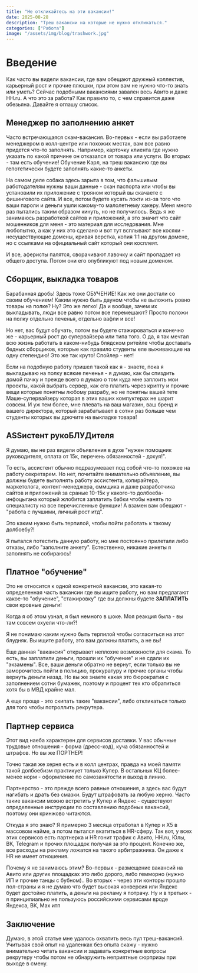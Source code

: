 ```yaml
---
title: "Не откликайтесь на эти вакансии!"
date: 2025-08-28
description: "Треш вакансии на которые не нужно откликаться."
categories: ["Работа"]  
image: "/assets/img/blog/trashwork.jpg"
---
```


# Введение

Как часто вы видели вакансии, где вам обещают дружный коллектив, карьерный рост и прочие плюшки, при этом вам не нужно что-то знать или уметь? Сейчас подобными вакансиями завален весь Авито и даже HH.ru. А что это за работа? Как правило то, с чем справится даже обезьяна. Давайте я оглашу список.

## Менеджер по заполнению анкет

Часто встречающаяся скам-вакансия. Во-первых - если вы работаете менеджером в колл-центре или похожих местах, вам все равно придется что-то заполнять. Например, карточку клиента где нужно указать по какой причине он отказался от товара или услуги. Во вторых - там есть обучение! Обучение Карл, на треш вакансию где вы гепотетически будете заполнять какие-то анкеты.

На самом деле собака здесь зарыта в том, что фальшивым работодателям нужны ваши данные - скан паспорта или чтобы вы установили их приложение с трояном который вы скачаете с фишингового сайта. И все, потом будете кусать локти из-за того что ваши пароли и деньги ушли какому-то малолетнему хакеру. Меня много раз пытались таким образом кинуть, но не получилось. Ведь я же занимаюсь разработкой сайтов и приложений, а это значит что сайт мошенников для меня - это материал для исследования. Мне любопытно, а как у них это сделано и вот тут всплывают все косяки - несуществующие домены, кривая верстка, копия 1:1 на другом домене, но с ссылками на официальный сайт который они косплеят.

И все, аферисты палятся, сворачивают лавочку и сайт пропадает из общего доступа. Потом они его опубликуют под новым доменом.

## Сборщик, выкладка товаров

Барабанная дробь! Здесь тоже ОБУЧЕНИЕ! Как же они достали со своим обучением! Каким нужно быть дауном чтобы не выложить ровно товары на полке? Ну? Это же легко! Да и вообще, зачем их выкладывать, люди все равно потом все перемешают? Просто положи на полку отдельно печенья, отдельно вафли и все!

Но нет, вас будут обучать, потом вы будете стажироваться и конечно же - карьерный рост до супервайзера или типа того. О да, я так мечтал всю жизнь работать в каком-нибудь блядском ритейле чтобы доставать бедных сборщиков, которые как правило студенты еле выживающие на одну степендию! Это же так круто! Спойлер - нет!

Если на подобную работу пришел такой как я - знаете, пока я выкладываю на полку всякие печенья - я думаю, как бы спиздить домой пачку и прежде всего я думаю о том куда мне заплоить мои проекты, какой выбрать сервер, как его платить через крипту и прочие вещи которые понятны любому разрабу, но не понятны вашей тете Маше-супервайзеру которая в этих ваших компуктерах не шарит совсем. И уж тем более, мне плевать на ваш магазин, ваш бренд и вашего директора, который зарабатывает в сотни раз больше чем студенты которых вы дрючите на выкладке товара!

## ASSистент рукоБЛУДителя

Я думаю, вы не раз видели объявления в духе "нужен помощник руководителя, оплата от 15к, перечень обязанностей - дохуя!".

То есть, ассистент обычно подразумевает под собой что-то похожее на работу секретарем. Но нет, почитайте внимательно объявление, вы должны будете выполнять работу ассистента, копирайтера, маркетолога, контент-менеджера, сммщика и даже разработчика сайтов и приложений за сраные 10-15к у какого-то долбоеба-инфоцыгана который жлобится заплатить бабки чтобы нанять по специалисту на все перечисленные функции! А взамен вам обещают - "работа с лучшими, личный рост итд".

Это каким нужно быть терпилой, чтобы пойти работать к такому долбоебу?!

Я пытался потестить данную работу, но мне постоянно прилетали либо отказы, либо "заполните анкету". Естественно, никакие анкеты я заполнять не собираюсь!

## Платное "обучение"

Это не относится к одной конкретной вакансии, это какая-то определенная часть вакансии где вы ищите работу, но вам предлагают какое-то "обучение", "стажировку" где вы должны будете **ЗАПЛАТИТЬ** свои кровные деньги!

Когда я об этом узнал, я был немного в шоке. Моя реакция была - вы там совсем охуели что-ли?!

Я не понимаю каким нужно быть терпилой чтобы согласиться на этот блудняк. Вы ищите работу, это вам должны платить, а не вы!

Еще данная "вакансия" открывает неплохие возможности для скама. То есть, вы заплатили деньги, прошли их "обучение" и не сдали их "экзамены". Все, ваши деньги обратно не вернут, если только вы не заморочитесь пойти в полицию, прокуратуру и прочие органы чтобы вернуть деньги назад. Но вы же знаете какая это бюрократия с заполнением сотни бумажек, поэтому и процент тех кто обратиться хотя бы в МВД крайне мал.

А еще проще - это скипать такие "вакансии", либо откликаться только для того чтобы потроллить рекрутера.

## Партнер сервиса

Этот вид наеба характерен для сервисов доставки. У вас обычные трудовые отношения - форма (дресс-код), куча обязанностей и штрафов. Но вы же ПОРТНЕР!

Точно такая же херня есть и в колл центрах, правда на моей памяти такой долбоебизм практикует только Купер. В остальных КЦ более-менее норм - оформление по самозанятости и выход в линию.

Партнерство - это прежде всего равные отношения, а здесь вас будут нагибать и драть без смазки. Будут штрафовать за любую херню. Часто такие вакансии можно встретить у Купер и Яндекс - существуют определенные инструкции по составлению подобных вакансий, поэтому они кринжово читаются.

Откуда я это знаю? Я примерно 3 месяца отработал в Купер и X5 в массовом найме, а потом пытался вкатиться в HR-сферу. Так вот, у всех этих сервисов есть партнерка и HR гонит трафик с Авито, HH.ru, Юлы, ВК, Telegram и прочих площадок получая за это процент. Конечно же, все расходы на рекламу ложатся на такого арбитражника. Он даже к HR не имеет отношения.

Почему я не занимаюсь этим? Во-первых - размещение вакансий на Авито или других площадках это либо дорого, либо гемморно (нужно ИП и прочие танцы с бубном).. Во вторых - через эти конторы прошло пол-страны и я не думаю что будет высокая конверсия или Яндекс будет достойно платить, а деньги на рекламу я потрачу. Ну и в третьих - я принципиально не пользуюсь российскими сервисами вроде Яндекса, ВК, Max итп

## Заключение

Думаю, в этой статье мне удалось охватить весь пул треш-вакансий. Учитывая свой опыт на удаленках без опыта скажу - нужно внимательно читать вакансии и задавать конкретные вопросы рекрутеру чтобы потом не обнаружить неприятные сюрпризы при выходе в смену.